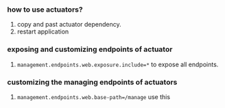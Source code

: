 ### how to use actuators?

1. copy and past actuator dependency.
2. restart application

### exposing and customizing endpoints of actuator

1. `management.endpoints.web.exposure.include=*` to expose all endpoints. 

### customizing the managing endpoints of actuators

1. `management.endpoints.web.base-path=/manage` use this 

